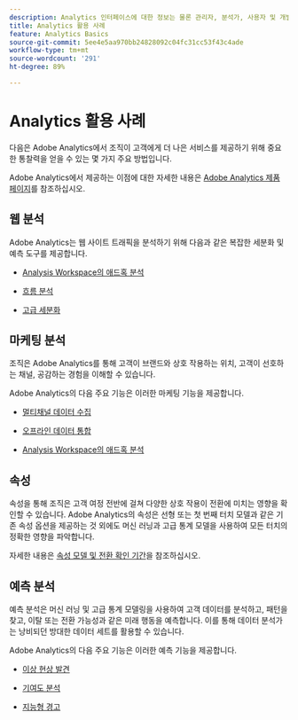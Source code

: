 ```yaml
---
description: Analytics 인터페이스에 대한 정보는 물론 관리자, 분석가, 사용자 및 개발자를 위한 시작 정보를 포함하여 Adobe Analytics에 대한 일반 개요 정보입니다.
title: Analytics 활용 사례
feature: Analytics Basics
source-git-commit: 5ee4e5aa970bb24828092c04fc31cc53f43c4ade
workflow-type: tm+mt
source-wordcount: '291'
ht-degree: 89%

---
```


# Analytics 활용 사례

다음은 Adobe Analytics에서 조직이 고객에게 더 나은 서비스를 제공하기 위해 중요한 통찰력을 얻을 수 있는 몇 가지 주요 방법입니다.

Adobe Analytics에서 제공하는 이점에 대한 자세한 내용은 [Adobe Analytics 제품 페이지](https://business.adobe.com/products/analytics/adobe-analytics.html)를 참조하십시오.

## 웹 분석

Adobe Analytics는 웹 사이트 트래픽을 분석하기 위해 다음과 같은 복잡한 세분화 및 예측 도구를 제공합니다.

* [Analysis Workspace의 애드혹 분석](/help/analyze/analysis-workspace/home.md)

* [흐름 분석](/help/analyze/analysis-workspace/visualizations/c-flow/flow.md)

* [고급 세분화](https://experienceleague.adobe.com/docs/analytics/components/segmentation/seg-home.html)


## 마케팅 분석

조직은 Adobe Analytics를 통해 고객이 브랜드와 상호 작용하는 위치, 고객이 선호하는 채널, 공감하는 경험을 이해할 수 있습니다.

Adobe Analytics의 다음 주요 기능은 이러한 마케팅 기능을 제공합니다.

* [멀티채널 데이터 수집](https://experienceleague.adobe.com/docs/analytics/analyze/reports-analytics/reporting-interface/overview-data-collection.html?lang=ko-KR)

* [오프라인 데이터 통합](https://experienceleague.adobe.com/docs/analytics/import/data-sources/overview.html?lang=ko)

* [Analysis Workspace의 애드혹 분석](/help/analyze/analysis-workspace/home.md)

## 속성

속성을 통해 조직은 고객 여정 전반에 걸쳐 다양한 상호 작용이 전환에 미치는 영향을 확인할 수 있습니다. Adobe Analytics의 속성은 선형 또는 첫 번째 터치 모델과 같은 기존 속성 옵션을 제공하는 것 외에도 머신 러닝과 고급 통계 모델을 사용하여 모든 터치의 정확한 영향을 파악합니다.

자세한 내용은 [속성 모델 및 전환 확인 기간](/help/analyze/analysis-workspace/attribution/models.md)을 참조하십시오.

## 예측 분석

예측 분석은 머신 러닝 및 고급 통계 모델링을 사용하여 고객 데이터를 분석하고, 패턴을 찾고, 이탈 또는 전환 가능성과 같은 미래 행동을 예측합니다. 이를 통해 데이터 분석가는 낭비되던 방대한 데이터 세트를 활용할 수 있습니다.

Adobe Analytics의 다음 주요 기능은 이러한 예측 기능을 제공합니다.

* [이상 현상 발견](#anomaly-detection)

* [기여도 분석](#contribution-analysis)

* [지능형 경고](#intelligent-alerts)